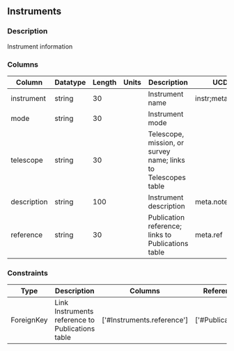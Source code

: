 ## Instruments
### Description
Instrument information
### Columns
| Column | Datatype | Length | Units | Description | UCD | Nullable |
| --- | --- | --- | --- | --- | --- | --- |
| instrument | string | 30 |  | Instrument name | instr;meta.main | False |
| mode | string | 30 |  | Instrument mode |  | False |
| telescope | string | 30 |  | Telescope, mission, or survey name; links to Telescopes table |  | False |
| description | string | 100 |  | Instrument description | meta.note | True |
| reference | string | 30 |  | Publication reference; links to Publications table | meta.ref | True |

### Constraints
| Type | Description | Columns | Referenced Columns |
| --- | --- | --- | --- |
| ForeignKey | Link Instruments reference to Publications table | ['#Instruments.reference'] | ['#Publications.reference'] |

